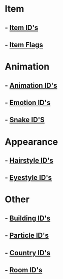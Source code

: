 # Item
## - [Item ID's](https://raw.githubusercontent.com/RedShyGuy/redshyguy.github.io/master/All_ACNL_Items.txt)
## - [Item Flags](https://drive.google.com/file/d/1eavI3e6sWnDMu3CWAKo0Djp0cwPlAsI1/view)

# Animation
## - [Animation ID's](https://raw.githubusercontent.com/RedShyGuy/ACNL_ID_Lists/master/Animation_IDs.txt)
## - [Emotion ID's](https://raw.githubusercontent.com/RedShyGuy/redshyguy.github.io/master/Emotion_IDs.txt)
## - [Snake ID'S](https://raw.githubusercontent.com/RedShyGuy/ACNL_ID_Lists/master/SNAKEIDNAME.txt)

# Appearance
## - [Hairstyle ID's](https://raw.githubusercontent.com/RedShyGuy/ACNL_ID_Lists/master/HairStyles.jpg)
## - [Eyestyle ID's](https://raw.githubusercontent.com/RedShyGuy/ACNL_ID_Lists/master/Face_Sytles.jpg)

# Other
## - [Building ID's](https://raw.githubusercontent.com/RedShyGuy/redshyguy.github.io/master/Building_IDs.txt)
## - [Particle ID's](https://raw.githubusercontent.com/RedShyGuy/redshyguy.github.io/master/Particle_IDs(1).txt)
## - [Country ID's](https://raw.githubusercontent.com/RedShyGuy/redshyguy.github.io/master/Region_IDs.txt)
## - [Room ID's](https://raw.githubusercontent.com/RedShyGuy/ACNL_ID_Lists/master/Room_IDS.txt)
